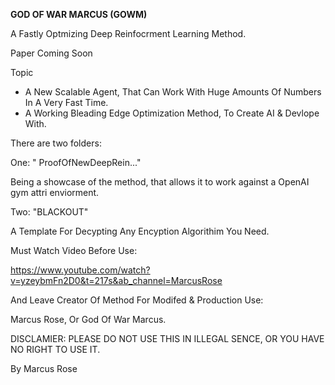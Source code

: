 


<b>GOD OF WAR MARCUS (GOWM)</b>


A Fastly Optmizing Deep Reinfocrment Learning Method.


Paper Coming Soon



Topic 

 -  A New Scalable Agent, That Can Work With Huge Amounts Of Numbers In A Very Fast Time.
 -  A Working Bleading Edge Optimization Method, To Create AI & Devlope With.





There are two folders:


One: " ProofOfNewDeepRein..."

Being a showcase of the method, that allows it to work against a OpenAI gym attri enviorment.

Two: "BLACKOUT"

A Template For Decypting Any Encyption Algorithim You Need.








Must Watch Video Before Use:

https://www.youtube.com/watch?v=yzeybmFn2D0&t=217s&ab_channel=MarcusRose

And Leave Creator Of Method For Modifed & Production Use:

Marcus Rose,
Or God Of War Marcus.


DISCLAMIER: PLEASE DO NOT USE THIS IN ILLEGAL SENCE, OR YOU HAVE NO RIGHT TO USE IT.


By Marcus Rose

